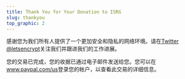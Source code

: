 ```yaml
---
title: Thank You for Your Donation to ISRG
slug: thankyou
top_graphic: 2
---
```


感谢您为我们所有人提供了一个更加安全和隐私的网络环境。请在[Twitter @letsencrypt](https://twitter.com/letsencrypt)关注我们并跟进我们的工作进展。

您的交易已完成，您的收据已通过电子邮件发送给您。您可以在<a href="https://www.paypal.com/us">www.paypal.com/us</a>登录您的帐户，以查看此交易的详细信息。
